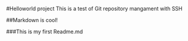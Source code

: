 #Helloworld project
This is  a test of Git repository mangament with SSH

##Markdown is cool!

###This is my first Readme.md

